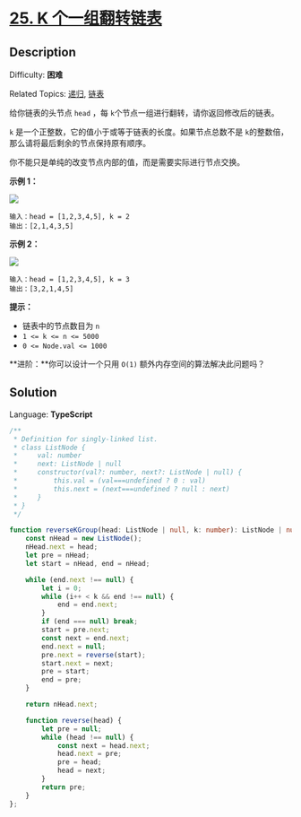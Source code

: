 # [25\. K 个一组翻转链表](https://leetcode.cn/problems/reverse-nodes-in-k-group/)

## Description

Difficulty: **困难**  

Related Topics: [递归](https://leetcode.cn/tag/recursion/), [链表](https://leetcode.cn/tag/linked-list/)

给你链表的头节点 `head` ，每 `k`个节点一组进行翻转，请你返回修改后的链表。

`k` 是一个正整数，它的值小于或等于链表的长度。如果节点总数不是 `k`的整数倍，那么请将最后剩余的节点保持原有顺序。

你不能只是单纯的改变节点内部的值，而是需要实际进行节点交换。

**示例 1：**

![](https://assets.leetcode.com/uploads/2020/10/03/reverse_ex1.jpg)

```
输入：head = [1,2,3,4,5], k = 2
输出：[2,1,4,3,5]
```

**示例 2：**

![](https://assets.leetcode.com/uploads/2020/10/03/reverse_ex2.jpg)

```
输入：head = [1,2,3,4,5], k = 3
输出：[3,2,1,4,5]
```

**提示：**

* 链表中的节点数目为 `n`
* `1 <= k <= n <= 5000`
* `0 <= Node.val <= 1000`

**进阶：**你可以设计一个只用 `O(1)` 额外内存空间的算法解决此问题吗？

## Solution

Language: **TypeScript**

```typescript
/**
 * Definition for singly-linked list.
 * class ListNode {
 *     val: number
 *     next: ListNode | null
 *     constructor(val?: number, next?: ListNode | null) {
 *         this.val = (val===undefined ? 0 : val)
 *         this.next = (next===undefined ? null : next)
 *     }
 * }
 */

function reverseKGroup(head: ListNode | null, k: number): ListNode | null {
    const nHead = new ListNode();
    nHead.next = head;
    let pre = nHead;
    let start = nHead, end = nHead;

    while (end.next !== null) {
        let i = 0;
        while (i++ < k && end !== null) {
            end = end.next;
        }
        if (end === null) break;
        start = pre.next;
        const next = end.next;
        end.next = null;
        pre.next = reverse(start);
        start.next = next;
        pre = start;
        end = pre;
    }

    return nHead.next;

    function reverse(head) {
        let pre = null;
        while (head !== null) {
            const next = head.next;
            head.next = pre;
            pre = head;
            head = next;
        }
        return pre;
    }
};
```
